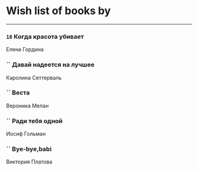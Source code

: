# Wish list of books by [](https://ok.ru/profile/536771522733)
---

### `18` Когда красота убивает
Елена Гордина

### `` Давай надеется на лучшее
Каролина Сеттерваль

### `` Веста
Вероника Мелан

### `` Ради тебя одной
Иосиф Гольман

### `` Bye-bye,babi
Виктория Платова

